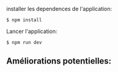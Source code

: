 
installer les dependences de l'application:
```
$ npm install
```



Lancer l'application:
```
$ npm run dev
```


Améliorations potentielles:
- 